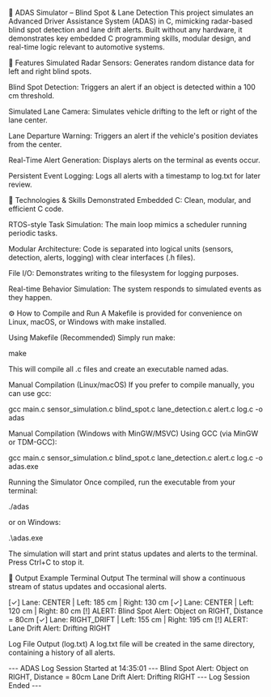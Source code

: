🚗 ADAS Simulator – Blind Spot & Lane Detection
This project simulates an Advanced Driver Assistance System (ADAS) in C, mimicking radar-based blind spot detection and lane drift alerts. Built without any hardware, it demonstrates key embedded C programming skills, modular design, and real-time logic relevant to automotive systems.

🎯 Features
Simulated Radar Sensors: Generates random distance data for left and right blind spots.

Blind Spot Detection: Triggers an alert if an object is detected within a 100 cm threshold.

Simulated Lane Camera: Simulates vehicle drifting to the left or right of the lane center.

Lane Departure Warning: Triggers an alert if the vehicle's position deviates from the center.

Real-Time Alert Generation: Displays alerts on the terminal as events occur.

Persistent Event Logging: Logs all alerts with a timestamp to log.txt for later review.

🧠 Technologies & Skills Demonstrated
Embedded C: Clean, modular, and efficient C code.

RTOS-style Task Simulation: The main loop mimics a scheduler running periodic tasks.

Modular Architecture: Code is separated into logical units (sensors, detection, alerts, logging) with clear interfaces (.h files).

File I/O: Demonstrates writing to the filesystem for logging purposes.

Real-time Behavior Simulation: The system responds to simulated events as they happen.

⚙️ How to Compile and Run
A Makefile is provided for convenience on Linux, macOS, or Windows with make installed.

Using Makefile (Recommended)
Simply run make:

make

This will compile all .c files and create an executable named adas.

Manual Compilation (Linux/macOS)
If you prefer to compile manually, you can use gcc:

gcc main.c sensor_simulation.c blind_spot.c lane_detection.c alert.c log.c -o adas

Manual Compilation (Windows with MinGW/MSVC)
Using GCC (via MinGW or TDM-GCC):

gcc main.c sensor_simulation.c blind_spot.c lane_detection.c alert.c log.c -o adas.exe

Running the Simulator
Once compiled, run the executable from your terminal:

./adas

or on Windows:

.\adas.exe

The simulation will start and print status updates and alerts to the terminal. Press Ctrl+C to stop it.

📂 Output Example
Terminal Output
The terminal will show a continuous stream of status updates and occasional alerts.

[✓] Lane: CENTER       | Left: 185 cm | Right: 130 cm
[✓] Lane: CENTER       | Left: 120 cm | Right:  80 cm
[!] ALERT: Blind Spot Alert: Object on RIGHT, Distance = 80cm
[✓] Lane: RIGHT_DRIFT  | Left: 155 cm | Right: 195 cm
[!] ALERT: Lane Drift Alert: Drifting RIGHT

Log File Output (log.txt)
A log.txt file will be created in the same directory, containing a history of all alerts.

--- ADAS Log Session Started at 14:35:01 --- Blind Spot Alert: Object on RIGHT, Distance = 80cm Lane Drift Alert: Drifting RIGHT
--- Log Session Ended ---
